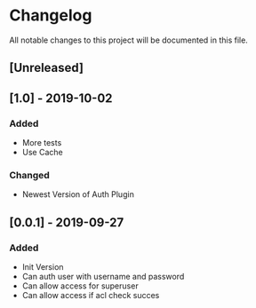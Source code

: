# Changelog
All notable changes to this project will be documented in this file.

## [Unreleased]

## [1.0] -  2019-10-02
### Added 

- More tests
- Use Cache

### Changed

- Newest Version of Auth Plugin

## [0.0.1] - 2019-09-27
### Added

- Init Version 
- Can auth user with username and password
- Can allow access for superuser
- Can allow access if acl check succes